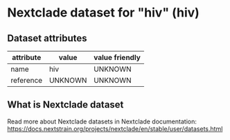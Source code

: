 # Nextclade dataset for "hiv" (hiv)


## Dataset attributes

| attribute            | value                | value friendly                           |
| -------------------- | -------------------- | ---------------------------------------- |
| name                 | hiv                  | UNKNOWN                                  |
| reference            | UNKNOWN              | UNKNOWN                                  |


## What is Nextclade dataset

Read more about Nextclade datasets in Nextclade documentation: https://docs.nextstrain.org/projects/nextclade/en/stable/user/datasets.html
